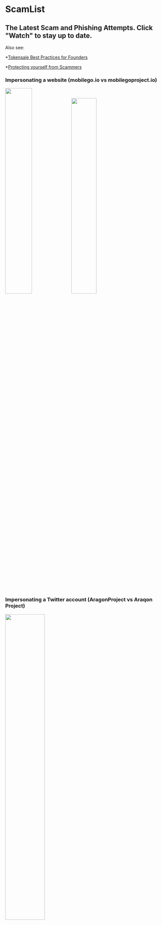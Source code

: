 # ScamList
## The Latest Scam and Phishing Attempts. Click "Watch" to stay up to date.

Also see:

*[Tokensale Best Practices for Founders](https://github.com/Scanate/Tokensale)

*[Protecting yourself from Scammers](https://github.com/Scanate/Safety)

### Impersonating a website (mobilego.io vs mobilegoproject.io)

<img src="https://i.imgur.com/vtcBake.jpg" width="41%"> <img src="https://i.imgur.com/tx2yWpn.jpg" width="40%">

### Impersonating a Twitter account (AragonProject vs Araqon Project)

<img src="https://i.imgur.com/DwYRQOE.png" width="50%">

### Impersonating a bot to spread a fake tokensale address

<img src="https://i.imgur.com/O8VCgJ7.png" width="50%">

### Impersonating an advisor

<img src="https://i.imgur.com/CeSEjto.png" width="50%">
